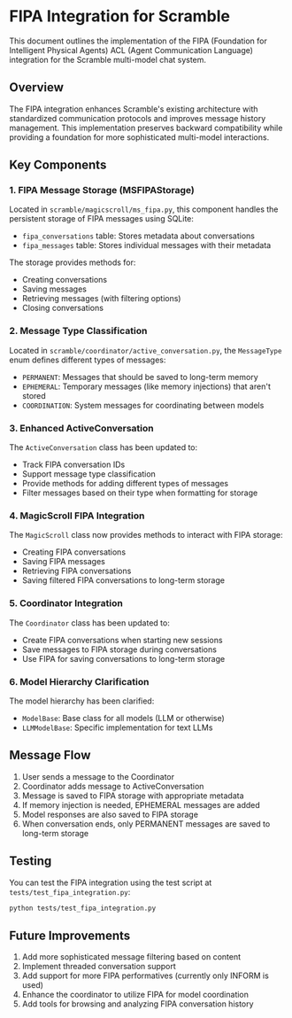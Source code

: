 # FIPA Integration for Scramble

This document outlines the implementation of the FIPA (Foundation for Intelligent Physical Agents) ACL (Agent Communication Language) integration for the Scramble multi-model chat system.

## Overview

The FIPA integration enhances Scramble's existing architecture with standardized communication protocols and improves message history management. This implementation preserves backward compatibility while providing a foundation for more sophisticated multi-model interactions.

## Key Components

### 1. FIPA Message Storage (MSFIPAStorage)

Located in `scramble/magicscroll/ms_fipa.py`, this component handles the persistent storage of FIPA messages using SQLite:

- `fipa_conversations` table: Stores metadata about conversations
- `fipa_messages` table: Stores individual messages with their metadata

The storage provides methods for:
- Creating conversations
- Saving messages
- Retrieving messages (with filtering options)
- Closing conversations

### 2. Message Type Classification

Located in `scramble/coordinator/active_conversation.py`, the `MessageType` enum defines different types of messages:

- `PERMANENT`: Messages that should be saved to long-term memory
- `EPHEMERAL`: Temporary messages (like memory injections) that aren't stored
- `COORDINATION`: System messages for coordinating between models

### 3. Enhanced ActiveConversation

The `ActiveConversation` class has been updated to:

- Track FIPA conversation IDs
- Support message type classification
- Provide methods for adding different types of messages
- Filter messages based on their type when formatting for storage

### 4. MagicScroll FIPA Integration

The `MagicScroll` class now provides methods to interact with FIPA storage:

- Creating FIPA conversations
- Saving FIPA messages
- Retrieving FIPA conversations
- Saving filtered FIPA conversations to long-term storage

### 5. Coordinator Integration

The `Coordinator` class has been updated to:
- Create FIPA conversations when starting new sessions
- Save messages to FIPA storage during conversations
- Use FIPA for saving conversations to long-term storage

### 6. Model Hierarchy Clarification

The model hierarchy has been clarified:

- `ModelBase`: Base class for all models (LLM or otherwise)
- `LLMModelBase`: Specific implementation for text LLMs

## Message Flow

1. User sends a message to the Coordinator
2. Coordinator adds message to ActiveConversation
3. Message is saved to FIPA storage with appropriate metadata
4. If memory injection is needed, EPHEMERAL messages are added
5. Model responses are also saved to FIPA storage
6. When conversation ends, only PERMANENT messages are saved to long-term storage

## Testing

You can test the FIPA integration using the test script at `tests/test_fipa_integration.py`:

```bash
python tests/test_fipa_integration.py
```

## Future Improvements

1. Add more sophisticated message filtering based on content
2. Implement threaded conversation support
3. Add support for more FIPA performatives (currently only INFORM is used)
4. Enhance the coordinator to utilize FIPA for model coordination
5. Add tools for browsing and analyzing FIPA conversation history
